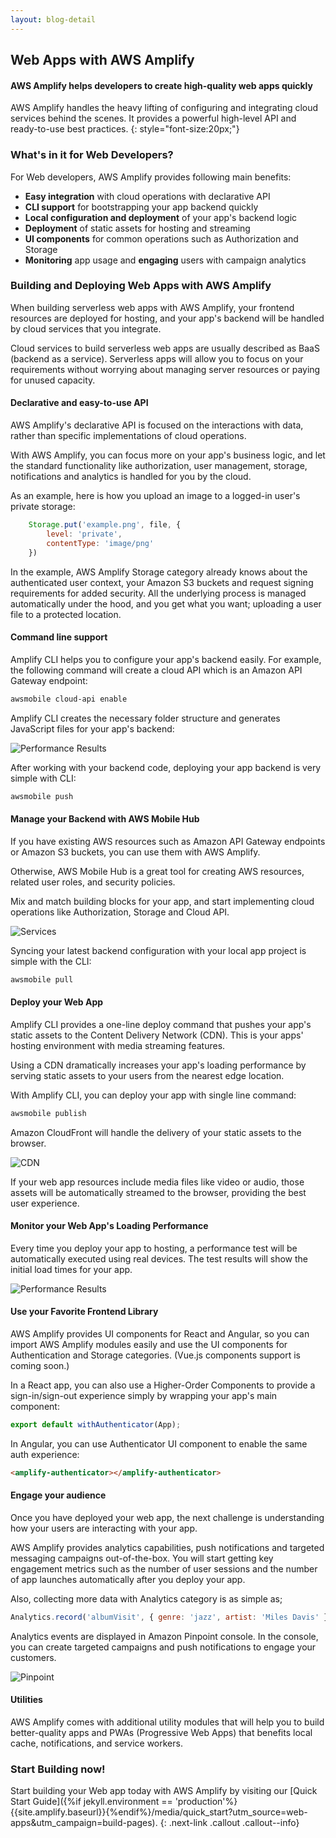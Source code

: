 ```yaml
---
layout: blog-detail
---
```

## Web Apps with AWS Amplify

#### AWS Amplify helps developers to create high-quality web apps quickly

AWS Amplify handles the heavy lifting of configuring and integrating cloud services behind the scenes. It provides a powerful high-level API and ready-to-use best practices.
{: style="font-size:20px;"}

### What's in it for Web Developers?

For Web developers, AWS Amplify provides following main benefits:

- **Easy integration** with cloud operations with declarative API
- **CLI support** for bootstrapping your app backend quickly
- **Local configuration and deployment** of your app's backend logic
- **Deployment** of static assets for hosting and streaming
- **UI components** for common operations such as Authorization and Storage
- **Monitoring** app usage and **engaging** users with campaign analytics

###  Building and Deploying Web Apps with AWS Amplify

When building serverless web apps with AWS Amplify, your frontend resources are deployed for hosting, and your app's backend will be handled by cloud services that you integrate.

Cloud services to build serverless web apps are usually described as BaaS (backend as a service). Serverless apps will allow you to focus on your requirements without worrying about managing server resources or paying for unused capacity.

#### Declarative and easy-to-use API

AWS Amplify's declarative API is focused on the interactions with data, rather than specific implementations of cloud operations.

With AWS Amplify, you can focus more on your app's business logic, and let the standard functionality like authorization, user management, storage, notifications and analytics is handled for you by the cloud.

As an example, here is how you upload an image to a logged-in user's private storage:

```js
    Storage.put('example.png', file, {
        level: 'private',
        contentType: 'image/png'
    })
```

In the example, AWS Amplify Storage category already knows about the authenticated user context, your Amazon S3 buckets and request signing requirements for added security. All the underlying process is managed automatically under the hood, and you get what you want; uploading a user file to a protected location.

#### Command line support

Amplify CLI helps you to configure your app's backend easily. For example, the following command will create a cloud API which is an Amazon API Gateway endpoint:

```bash
awsmobile cloud-api enable
```

Amplify CLI creates the necessary folder structure and generates JavaScript files for your app's backend:

![Performance Results](../images/backend_cloud_api.png?raw=true "Performance Results")

After working with your backend code, deploying your app backend is very simple with CLI:

```bash
awsmobile push
```

#### Manage your Backend with AWS Mobile Hub

If you have existing AWS resources such as Amazon API Gateway endpoints or Amazon S3 buckets, you can use them with AWS Amplify.

Otherwise, AWS Mobile Hub is a great tool for creating AWS resources, related user roles, and security policies.

Mix and match building blocks for your app, and start implementing cloud operations like Authorization, Storage and Cloud API.  

![Services](../images/mobile_hub_services.png?raw=true "Services")

Syncing your latest backend configuration with your local app project is simple with the CLI:

```bash
awsmobile pull
```

#### Deploy your Web App

Amplify CLI provides a one-line deploy command that pushes your app's static assets to the Content Delivery Network (CDN). This is your apps' hosting environment with media streaming features.

Using a CDN dramatically increases your app's loading performance by serving static assets to your users from the nearest edge location.

With Amplify CLI, you can deploy your app with single line command:

```bash
awsmobile publish
```
Amazon CloudFront will handle the delivery of your static assets to the browser.

![CDN](../images/mobile_hub_cdn.png?raw=true "CDN")

If your web app resources include media files like video or audio, those assets will be automatically streamed to the browser, providing the best user experience.

#### Monitor your Web App's Loading Performance

Every time you deploy your app to hosting, a performance test will be automatically executed using real devices. The test results will show the initial load times for your app.

![Performance Results](../images/performance_results.png?raw=true "Performance Results")

#### Use your Favorite Frontend Library

AWS Amplify provides UI components for React and Angular, so you can import AWS Amplify modules easily and use the UI components for Authentication and Storage categories. (Vue.js components support is coming soon.)

In a React app, you can also use a Higher-Order Components to provide a sign-in/sign-out experience simply by wrapping your app's main component:

```js
export default withAuthenticator(App);
```

In Angular, you can use Authenticator UI component to enable the same auth experience:

```html
<amplify-authenticator></amplify-authenticator>
```

#### Engage your audience

Once you have deployed your web app, the next challenge is understanding how your users are interacting with your app.

AWS Amplify provides analytics capabilities, push notifications and targeted messaging campaigns out-of-the-box. You will start getting key engagement metrics such as the number of user sessions and the number of app launches automatically after you deploy your app.

Also, collecting more data with Analytics category is as simple as;

```js
Analytics.record('albumVisit', { genre: 'jazz', artist: 'Miles Davis' });
```

Analytics events are displayed in Amazon Pinpoint console. In the console, you can create targeted campaigns and push notifications to engage your customers.   

![Pinpoint](../images/pinpoint_analytics.png?raw=true "Pinpoint")

#### Utilities

AWS Amplify comes with additional utility modules that will help you to build better-quality apps and PWAs (Progressive Web Apps) that benefits local cache, notifications, and service workers.

### Start Building now!

Start building your Web app today with AWS Amplify by visiting our [Quick Start Guide]({%if jekyll.environment == 'production'%}{{site.amplify.baseurl}}{%endif%}/media/quick_start?utm_source=web-apps&utm_campaign=build-pages).
{: .next-link .callout .callout--info}
